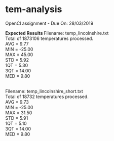 # tem-analysis
OpenCl assignment - Due On: 28/03/2019

<strong> Expected Results </strong>
Filename: temp_lincolnshire.txt <br />
Total of 1873106 temperatures processed. <br />
AVG = 9.77 <br />
MIN = -25.00 <br />
MAX = 45.00 <br />
STD = 5.92 <br />
1QT = 5.30 <br />
3QT = 14.00 <br />
MED = 9.80 <br />
<br /> 

Filename: temp_lincolnshire_short.txt <br />
Total of 18732 temperatures processed. <br />
AVG = 9.73 <br />
MIN = -25.00 <br />
MAX = 31.50 <br />
STD = 5.91 <br />
1QT = 5.10 <br />
3QT = 14.00 <br />
MED = 9.80 <br />
